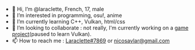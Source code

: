- 👋 Hi, I’m @laracIette, French, 17, male
- 👀 I’m interested in programming, osu!, anime
- 🌱 I’m currently learning C++, Vulkan, html/css
- 💞️ I’m looking to collaborate : not really, I'm currently working on a [game project](https://github.com/laracIette/SDL_RythmGame)(paused to learn Vulkan).
- 📫 How to reach me : [Laraclette#7869](https://www.discordapp.com/users/1040646862874624063) or nicosavlar@gmail.com

<!---
laracIette/laracIette is a ✨ special ✨ repository because its `README.md` (this file) appears on your GitHub profile.
You can click the Preview link to take a look at your changes.
--->
